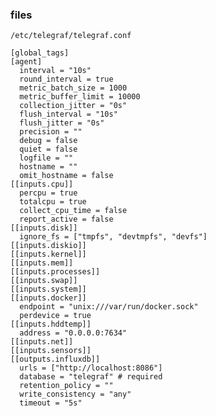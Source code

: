### files
`/etc/telegraf/telegraf.conf`

    [global_tags]
    [agent]
      interval = "10s"
      round_interval = true
      metric_batch_size = 1000
      metric_buffer_limit = 10000
      collection_jitter = "0s"
      flush_interval = "10s"
      flush_jitter = "0s"
      precision = ""
      debug = false
      quiet = false
      logfile = ""
      hostname = ""
      omit_hostname = false
    [[inputs.cpu]]
      percpu = true
      totalcpu = true
      collect_cpu_time = false
      report_active = false
    [[inputs.disk]]
      ignore_fs = ["tmpfs", "devtmpfs", "devfs"]
    [[inputs.diskio]]
    [[inputs.kernel]]
    [[inputs.mem]]
    [[inputs.processes]]
    [[inputs.swap]]
    [[inputs.system]]
    [[inputs.docker]]
      endpoint = "unix:///var/run/docker.sock"
      perdevice = true
    [[inputs.hddtemp]]
      address = "0.0.0.0:7634"
    [[inputs.net]]
    [[inputs.sensors]]
    [[outputs.influxdb]]
      urls = ["http://localhost:8086"]
      database = "telegraf" # required
      retention_policy = ""
      write_consistency = "any"
      timeout = "5s"
